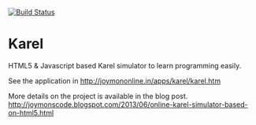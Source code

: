 [![Build Status](https://travis-ci.org/joymon/Karel.svg?branch=master)](https://travis-ci.org/joymon/Karel)
# Karel
HTML5 & Javascript based Karel simulator to learn programming easily.

See the application in http://joymononline.in/apps/karel/karel.htm

More details on the project is available in the blog post.
http://joymonscode.blogspot.com/2013/06/online-karel-simulator-based-on-html5.html
